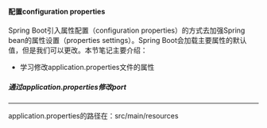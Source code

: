 #### 配置configuration properties

Spring Boot引入属性配置（configuration properties）的方式去加强Spring bean的属性设置（properties settings）。Spring Boot会加载主要属性的默认值，但是我们可以更改。本节笔记主要介绍：

- 学习修改application.properties文件的属性



##### 通过application.properties修改port

------

application.properties的路径在：src/main/resources